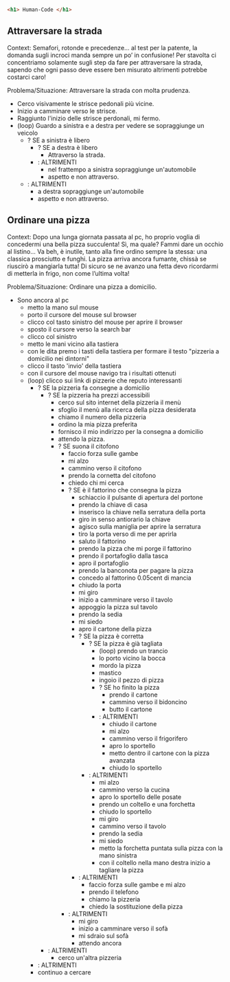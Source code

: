 ```html

<h1> Human-Code </h1>

```

## Attraversare la strada

Context: 
Semafori, rotonde e precedenze… al test per la patente, la domanda sugli incroci manda sempre un po’ in confusione! Per stavolta ci concentriamo solamente sugli step da fare per attraversare la strada, sapendo che ogni passo deve essere ben misurato altrimenti potrebbe costarci caro!

Problema/Situazione: Attraversare la strada con molta prudenza.

- Cerco visivamente le strisce pedonali più vicine.
- Inizio a camminare verso le strisce.
- Raggiunto l'inizio delle strisce perdonali, mi fermo.
- (loop) Guardo a sinistra e a destra per vedere se sopraggiunge un veicolo
    - ? SE a sinistra è libero
        - ? SE a destra è libero
            - Attraverso la strada.
        - : ALTRIMENTI
            - nel frattempo a sinistra sopraggiunge un'automobile 
            - aspetto e non attraverso.
    - : ALTRIMENTI
        - a destra sopraggiunge un'automobile
        - aspetto e non attraverso.



## Ordinare una pizza

Context:
Dopo una lunga giornata passata al pc, ho proprio voglia di concedermi una bella pizza succulenta! Sì, ma quale? Fammi dare un occhio al listino… Va beh, è inutile, tanto alla fine ordino sempre la stessa: una classica prosciutto e funghi. La pizza arriva ancora fumante, chissà se riuscirò a mangiarla tutta!
Di sicuro se ne avanzo una fetta devo ricordarmi di metterla in frigo, non come l’ultima volta!

Problema/Situazione: Ordinare una pizza a domicilio.

- Sono ancora al pc
    - metto la mano sul mouse
    - porto il cursore del mouse sul browser
    - clicco col tasto sinistro del mouse per aprire il browser
    - sposto il cursore verso la search bar
    - clicco col sinistro
    - metto le mani vicino alla tastiera
    - con le dita premo i tasti della tastiera per formare il testo "pizzeria a domicilio nei dintorni"
    - clicco il tasto 'invio' della tastiera
    - con il cursore del mouse navigo tra i risultati ottenuti
    - (loop) clicco sui link di pizzerie che reputo interessanti
        - ? SE la pizzeria fa consegne a domicilio
            - ? SE la pizzeria ha prezzi accessibili
                - cerco sul sito internet della pizzeria il menù
                - sfoglio il menù alla ricerca della pizza desiderata
                - chiamo il numero della pizzeria
                - ordino la mia pizza preferita
                - fornisco il mio indirizzo per la consegna a domicilio
                - attendo la pizza.
                - ? SE suona il citofono
                    - faccio forza sulle gambe
                    - mi alzo
                    - cammino verso il citofono
                    - prendo la cornetta del citofono
                    - chiedo chi mi cerca
                    - ? SE è il fattorino che consegna la pizza
                        - schiaccio il pulsante di apertura del portone
                        - prendo la chiave di casa
                        - inserisco la chiave nella serratura della porta
                        - giro in senso antiorario la chiave
                        - agisco sulla maniglia per aprire la serratura
                        - tiro la porta verso di me per aprirla
                        - saluto il fattorino
                        - prendo la pizza che mi porge il fattorino
                        - prendo il portafoglio dalla tasca
                        - apro il portafoglio
                        - prendo la banconota per pagare la pizza
                        - concedo al fattorino 0.05cent di mancia
                        - chiudo la porta
                        - mi giro
                        - inizio a camminare verso il tavolo
                        - appoggio la pizza sul tavolo
                        - prendo la sedia
                        - mi siedo
                        - apro il cartone della pizza
                        - ? SE la pizza è corretta
                            - ? SE la pizza è già tagliata
                                - (loop) prendo un trancio
                                - lo porto vicino la bocca
                                - mordo la pizza
                                - mastico
                                - ingoio il pezzo di pizza
                                - ? SE ho finito la pizza
                                    - prendo il cartone
                                    - cammino verso il bidoncino
                                    - butto il cartone
                                - : ALTRIMENTI
                                    - chiudo il cartone
                                    - mi alzo
                                    - cammino verso il frigorifero
                                    - apro lo sportello
                                    - metto dentro il cartone con la pizza avanzata
                                    - chiudo lo sportello
                            - : ALTRIMENTI
                                - mi alzo
                                - cammino verso la cucina
                                - apro lo sportello delle posate
                                - prendo un coltello e una forchetta
                                - chiudo lo sportello
                                - mi giro
                                - cammino verso il tavolo
                                - prendo la sedia
                                - mi siedo
                                - metto la forchetta puntata sulla pizza con la mano sinistra
                                - con il coltello nella mano destra inizio a tagliare la pizza
                        - : ALTRIMENTI
                            - faccio forza sulle gambe e mi alzo
                            - prendo il telefono
                            - chiamo la pizzeria
                            - chiedo la sostituzione della pizza
                    - : ALTRIMENTI
                        - mi giro
                        - inizio a camminare verso il sofà
                        - mi sdraio sul sofà
                        - attendo ancora
            - : ALTRIMENTI
                - cerco un'altra pizzeria
        - : ALTRIMENTI
        - continuo a cercare

